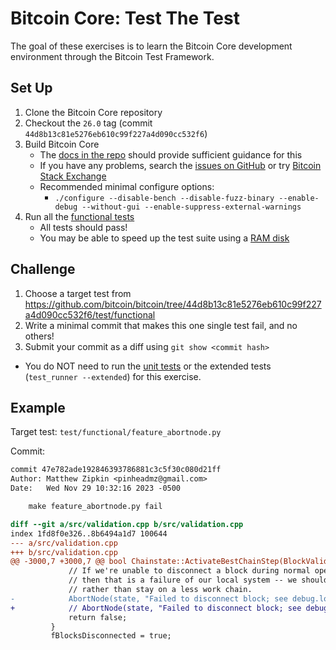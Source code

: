 # Bitcoin Core: Test The Test

The goal of these exercises is to learn the Bitcoin Core development environment
through the Bitcoin Test Framework.

## Set Up

1. Clone the Bitcoin Core repository
2. Checkout the `26.0` tag (commit `44d8b13c81e5276eb610c99f227a4d090cc532f6`)
3. Build Bitcoin Core
    - The [docs in the repo](https://github.com/bitcoin/bitcoin/tree/master/doc#building) should provide sufficient guidance for this
    - If you have any problems, search the [issues on GitHub](https://github.com/bitcoin/bitcoin/issues) or try [Bitcoin Stack Exchange](https://bitcoin.stackexchange.com/)
    - Recommended minimal configure options:
        - `./configure --disable-bench --disable-fuzz-binary --enable-debug --without-gui --enable-suppress-external-warnings`
4. Run all the [functional tests](https://github.com/bitcoin/bitcoin/blob/master/test/functional/README.md#functional-tests)
    - All tests should pass!
    - You may be able to speed up the test suite using a [RAM disk](https://github.com/bitcoin/bitcoin/tree/master/test#speed-up-test-runs-with-a-ram-disk)

## Challenge

1. Choose a target test from https://github.com/bitcoin/bitcoin/tree/44d8b13c81e5276eb610c99f227a4d090cc532f6/test/functional
2. Write a minimal commit that makes this one single test fail, and no others!
3. Submit your commit as a diff using `git show <commit hash>`

- You do NOT need to run the [unit tests](https://github.com/bitcoin/bitcoin/blob/master/src/test/README.md)
 or the extended tests (`test_runner --extended`) for this exercise.

## Example

Target test: `test/functional/feature_abortnode.py`

Commit:
```diff
commit 47e782ade192846393786881c3c5f30c080d21ff
Author: Matthew Zipkin <pinheadmz@gmail.com>
Date:   Wed Nov 29 10:32:16 2023 -0500

    make feature_abortnode.py fail

diff --git a/src/validation.cpp b/src/validation.cpp
index 1fd8f0e326..8b6494a1d7 100644
--- a/src/validation.cpp
+++ b/src/validation.cpp
@@ -3000,7 +3000,7 @@ bool Chainstate::ActivateBestChainStep(BlockValidationState& state, CBlockIndex*
             // If we're unable to disconnect a block during normal operation,
             // then that is a failure of our local system -- we should abort
             // rather than stay on a less work chain.
-            AbortNode(state, "Failed to disconnect block; see debug.log for details");
+            // AbortNode(state, "Failed to disconnect block; see debug.log for details");
             return false;
         }
         fBlocksDisconnected = true;
```